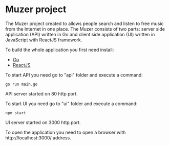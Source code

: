 # Muzer project #

The Muzer project created to allows people search and listen to free music from the Internet in one place.
The Muzer consists of two parts: server side application (API) written in Go and client side application (UI) written in JavaScript with ReactJS framework.

To build the whole application you first need install:

* [Go](https://golang.org/doc/install)
* [ReactJS](https://facebook.github.io/react/docs/installation.html)

To start API you need go to "api" folder and execute a command: 
```
go run main.go
```
API server started on 80 http port.

To start UI you need go to "ui" folder and execute a command:
```
npm start 
```
UI server started on 3000 http port.


To open the application you need to open a browser with http://localhost:3000/ address.